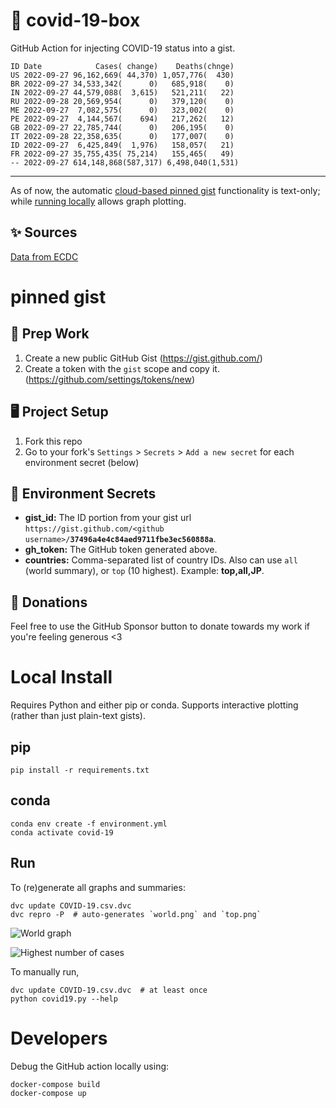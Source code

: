 # 🏥 covid-19-box

GitHub Action for injecting COVID-19 status into a gist.

```
ID Date            Cases( change)    Deaths(chnge)
US 2022-09-27 96,162,669( 44,370) 1,057,776(  430)
BR 2022-09-27 34,533,342(      0)   685,918(    0)
IN 2022-09-27 44,579,088(  3,615)   521,211(   22)
RU 2022-09-28 20,569,954(      0)   379,120(    0)
ME 2022-09-27  7,082,575(      0)   323,002(    0)
PE 2022-09-27  4,144,567(    694)   217,262(   12)
GB 2022-09-27 22,785,744(      0)   206,195(    0)
IT 2022-09-28 22,358,635(      0)   177,007(    0)
ID 2022-09-27  6,425,849(  1,976)   158,057(   21)
FR 2022-09-27 35,755,435( 75,214)   155,465(   49)
-- 2022-09-27 614,148,868(587,317) 6,498,040(1,531)
```

---

As of now, the automatic [cloud-based pinned gist](#pinned-gist) functionality is text-only;
while [running locally](#local-install) allows graph plotting.

## ✨ Sources

[Data from ECDC](https://www.ecdc.europa.eu/en/publications-data/download-todays-data-geographic-distribution-covid-19-cases-worldwide)

# pinned gist

## 🎒 Prep Work
1. Create a new public GitHub Gist (https://gist.github.com/)
1. Create a token with the `gist` scope and copy it. (https://github.com/settings/tokens/new)

## 🖥 Project Setup
1. Fork this repo
1. Go to your fork's `Settings` > `Secrets` > `Add a new secret` for each environment secret (below)

## 🤫 Environment Secrets
- **gist_id:** The ID portion from your gist url `https://gist.github.com/<github username>/`**`37496a4e4c84aed9711fbe3ec560888a`**.
- **gh_token:** The GitHub token generated above.
- **countries:** Comma-separated list of country IDs. Also can use `all` (world summary), or `top` (10 highest). Example: **top,all,JP**.

## 💸 Donations

Feel free to use the GitHub Sponsor button to donate towards my work if you're feeling generous <3

# Local Install

Requires Python and either pip or conda. Supports interactive plotting (rather than just plain-text gists).

## pip

```
pip install -r requirements.txt
```

## conda

```
conda env create -f environment.yml
conda activate covid-19
```

## Run

To (re)generate all graphs and summaries:

```
dvc update COVID-19.csv.dvc
dvc repro -P  # auto-generates `world.png` and `top.png`
```

![World graph](world.png)

![Highest number of cases](top.png)

To manually run,

```
dvc update COVID-19.csv.dvc  # at least once
python covid19.py --help
```

# Developers

Debug the GitHub action locally using:

```
docker-compose build
docker-compose up
```
